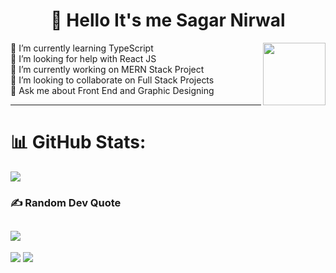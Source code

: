 <h1 align="center">👋 Hello It's me Sagar Nirwal</h1>

<img align="right" width="100px" src="https://spotify-github-profile.vercel.app/api/view?uid=tlitwt146i78q30xk95hi390z&cover_image=true&theme=default"/>

🌱 I’m currently learning TypeScript<br>🤝 I’m looking for help with React JS<br>🔭 I’m currently working on MERN Stack Project<br>👯 I’m looking to collaborate on Full Stack Projects<br>💬 Ask me about Front End and Graphic Designing
<br>
<hr>

# 📊 GitHub Stats:
![](https://github-readme-streak-stats.herokuapp.com/?user=sn247776&theme=vision-friendly-dark&hide_border=false)
### ✍️ Random Dev Quote
![](https://quotes-github-readme.vercel.app/api?type=horizontal&theme=gruvbox)
---
![](https://github-readme-stats.vercel.app/api?username=sn247776&theme=vision-friendly-dark&hide_border=false&include_all_commits=false&count_private=false)
![](https://github-readme-stats.vercel.app/api/top-langs/?username=sn247776&theme=vision-friendly-dark&hide_border=false&include_all_commits=false&count_private=false&layout=compact)